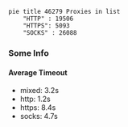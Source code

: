 
```mermaid
pie title 46279 Proxies in list
    "HTTP" : 19506
    "HTTPS": 5093
    "SOCKS" : 26088
```

### Some Info
#### Average Timeout

- mixed: 3.2s
- http: 1.2s
- https: 8.4s
- socks: 4.7s